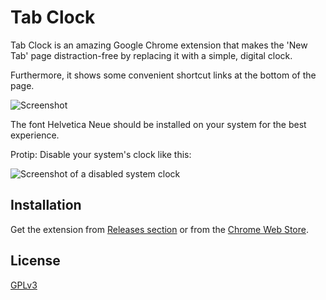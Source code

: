 # Tab Clock #

Tab Clock is an amazing Google Chrome extension that makes the 'New Tab' page distraction-free by replacing it with a simple, digital clock.

Furthermore, it shows some convenient shortcut links at the bottom of the page.

![Screenshot](https://cloud.githubusercontent.com/assets/704336/3597308/4fe455ae-0cd0-11e4-8517-4df83ddcd960.png)

The font Helvetica Neue should be installed on your system for the best experience.

Protip: Disable your system's clock like this:

![Screenshot of a disabled system clock](https://camo.githubusercontent.com/0d7a97acb2c5bca7a33df5694fd6fd6b00ec8023/687474703a2f2f692e696d6775722e636f6d2f5344734b732e706e67)

## Installation ##

Get the extension from [Releases section](https://github.com/JannesMeyer/chrome-tab-clock/releases) or from the [Chrome Web Store](https://chrome.google.com/webstore/detail/tab-clock/mjddhoajkbckpgjlhnanopanjhalbgij).

## License ##

[GPLv3](http://www.gnu.org/licenses/gpl-3.0.txt)
